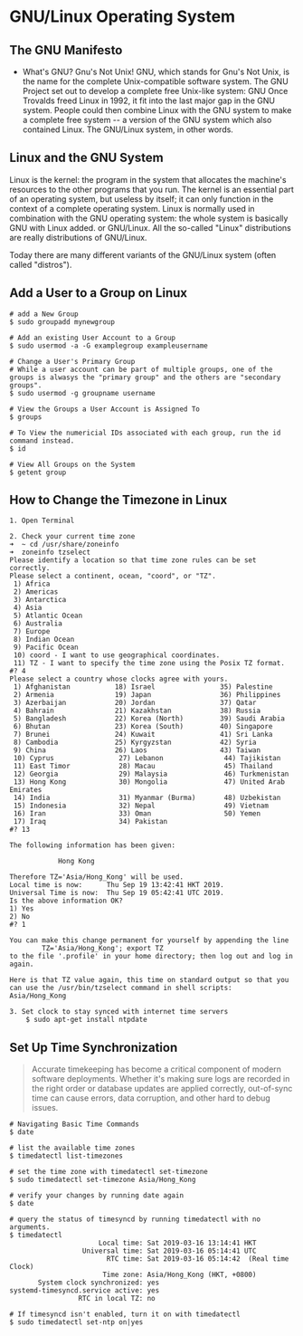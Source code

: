 GNU/Linux Operating System 
==========================

The GNU Manifesto
-----------------

* What's GNU? Gnu's Not Unix!
    GNU, which stands for Gnu's Not Unix, is the name for the complete Unix-compatible software system. 
    The GNU Project set out to develop a complete free Unix-like system: GNU 
    Once Trovalds freed Linux in 1992, it fit into the last major gap in the GNU system. People could then combine Linux with the GNU system to make a complete free system -- a version of the GNU system which also contained Linux. The GNU/Linux system, in other words. 

Linux and the GNU System
------------------------

Linux is the kernel: the program in the system that allocates the machine's resources to the other programs that you run. The kernel is an essential part of an operating system, but useless by itself; it can only function in the context of a complete operating system. Linux is normally used in combination with the GNU operating system: the whole system is basically GNU with Linux added. or GNU/Linux. All the so-called "Linux" distributions are really distributions of GNU/Linux.

Today there are many different variants of the GNU/Linux system (often called "distros"). 

Add a User to a Group on Linux
------------------------------
```
# add a New Group 
$ sudo groupadd mynewgroup 

# Add an existing User Account to a Group 
$ sudo usermod -a -G examplegroup exampleusername 

# Change a User's Primary Group 
# While a user account can be part of multiple groups, one of the groups is alwasys the "primary group" and the others are "secondary groups".
$ sudo usermod -g groupname username 

# View the Groups a User Account is Assigned To 
$ groups 

# To View the numericial IDs associated with each group, run the id command instead.
$ id 

# View All Groups on the System
$ getent group 
```

How to Change the Timezone in Linux
-----------------------------------
```
1. Open Terminal 

2. Check your current time zone
➜  ~ cd /usr/share/zoneinfo
➜  zoneinfo tzselect
Please identify a location so that time zone rules can be set correctly.
Please select a continent, ocean, "coord", or "TZ".
 1) Africa
 2) Americas
 3) Antarctica
 4) Asia
 5) Atlantic Ocean
 6) Australia
 7) Europe
 8) Indian Ocean
 9) Pacific Ocean
 10) coord - I want to use geographical coordinates.
 11) TZ - I want to specify the time zone using the Posix TZ format.
#? 4
Please select a country whose clocks agree with yours.
 1) Afghanistan           18) Israel                35) Palestine
 2) Armenia               19) Japan                 36) Philippines
 3) Azerbaijan            20) Jordan                37) Qatar
 4) Bahrain               21) Kazakhstan            38) Russia
 5) Bangladesh            22) Korea (North)         39) Saudi Arabia
 6) Bhutan                23) Korea (South)         40) Singapore
 7) Brunei                24) Kuwait                41) Sri Lanka
 8) Cambodia              25) Kyrgyzstan            42) Syria
 9) China                 26) Laos                  43) Taiwan
 10) Cyprus                27) Lebanon               44) Tajikistan
 11) East Timor            28) Macau                 45) Thailand
 12) Georgia               29) Malaysia              46) Turkmenistan
 13) Hong Kong             30) Mongolia              47) United Arab Emirates
 14) India                 31) Myanmar (Burma)       48) Uzbekistan
 15) Indonesia             32) Nepal                 49) Vietnam
 16) Iran                  33) Oman                  50) Yemen
 17) Iraq                  34) Pakistan
#? 13

The following information has been given:

            Hong Kong

Therefore TZ='Asia/Hong_Kong' will be used.
Local time is now:      Thu Sep 19 13:42:41 HKT 2019.
Universal Time is now:  Thu Sep 19 05:42:41 UTC 2019.
Is the above information OK?
1) Yes
2) No
#? 1

You can make this change permanent for yourself by appending the line
        TZ='Asia/Hong_Kong'; export TZ
to the file '.profile' in your home directory; then log out and log in again.

Here is that TZ value again, this time on standard output so that you
can use the /usr/bin/tzselect command in shell scripts:
Asia/Hong_Kong

3. Set clock to stay synced with internet time servers 
    $ sudo apt-get install ntpdate 
```

Set Up Time Synchronization 
---------------------------
> Accurate timekeeping has become a critical component of modern software deployments. Whether it's making sure logs are recorded in the right order or database updates are applied correctly, out-of-sync time can cause errors, data corruption, and other hard to debug issues.
```
# Navigating Basic Time Commands 
$ date 

# list the available time zones
$ timedatectl list-timezones 

# set the time zone with timedatectl set-timezone
$ sudo timedatectl set-timezone Asia/Hong_Kong

# verify your changes by running date again
$ date 

# query the status of timesyncd by running timedatectl with no arguments.
$ timedatectl
                      Local time: Sat 2019-03-16 13:14:41 HKT
                  Universal time: Sat 2019-03-16 05:14:41 UTC
                        RTC time: Sat 2019-03-16 05:14:42  (Real time Clock)
                       Time zone: Asia/Hong_Kong (HKT, +0800)
       System clock synchronized: yes
systemd-timesyncd.service active: yes
                 RTC in local TZ: no

# If timesyncd isn't enabled, turn it on with timedatectl 
$ sudo timedatectl set-ntp on|yes
```

